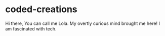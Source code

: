 # coded-creations
Hi there,
You can call me Lola. 
My overtly curious mind brought me here!
I am fascinated with tech.
